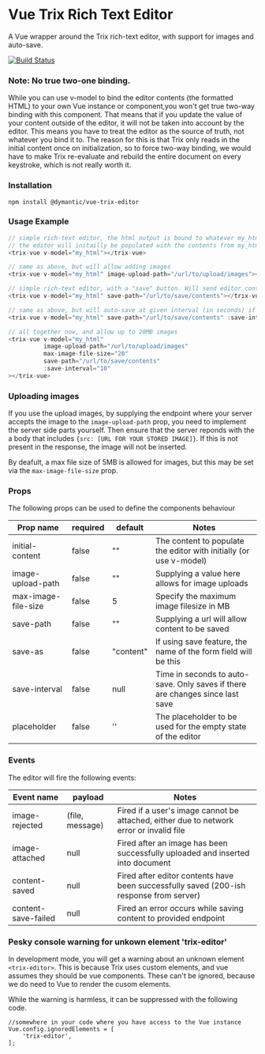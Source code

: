 # Vue Trix Rich Text Editor

A Vue wrapper around the Trix rich-text editor, with support for images and auto-save.

[![Build Status](https://travis-ci.org/Dymantic/vue-trix-editor.svg?branch=master)](https://travis-ci.org/Dymantic/vue-trix-editor)

### Note: No true two-one binding.

While you can use v-model to bind the editor contents (the formatted HTML) to your own Vue instance or component,you won't get true two-way binding with this component. That means that if you update the value of your content outside of the editor, it will not be taken into account by the editor. This means you have to treat the editor as the source of truth, not whatever you bind it to. The reason for this is that Trix only reads in the initial content once on initialization, so to force two-way binding, we would have to make Trix re-evaluate and rebuild the entire document on every keystroke, which is not really worth it.

### Installation

```
npm install @dymantic/vue-trix-editor
```

### Usage Example

```js
// simple rich-text editor, the html output is bound to whatever my_html is
// the editor will initailly be populated with the contents from my_html
<trix-vue v-model="my_html"></trix-vue>

// same as above, but will allow adding images
<trix-vue v-model="my_html" image-upload-path="/url/to/upload/images"></trix-vue>

// simple rich-text editor, with a "save" button. Will send editor contents as POST to save-path
<trix-vue v-model="my_html" save-path="/url/to/save/contents"></trix-vue>

// same as above, but will auto-save at given interval (in seconds) if changes have been made
<trix-vue v-model="my_html" save-path="/url/to/save/contents" :save-interval="10"></trix-vue>

// all together now, and allow up to 20MB images
<trix-vue v-model="my_html"
          image-upload-path="/url/to/upload/images"
          max-image-file-size="20"
          save-path="/url/to/save/contents"
          :save-interval="10"
></trix-vue>
```

### Uploading images

If you use the upload images, by supplying the endpoint where your server accepts the image to the `image-upload-path` prop, you need to implement the server side parts yourself. Then ensure that the server reponds with the a body that includes `{src: [URL FOR YOUR STORED IMAGE]}`. If this is not present in the response, the image will not be inserted.

By deafult, a max file size of 5MB is allowed for images, but this may be set via the `max-image-file-size` prop.

### Props

The following props can be used to define the components behaviour

| Prop name           | required | default   | Notes                                                                         |
| ------------------- | -------- | --------- | ----------------------------------------------------------------------------- |
| initial-content     | false    | ""        | The content to populate the editor with initially (or use v-model)            |
| image-upload-path   | false    | ""        | Supplying a value here allows for image uploads                               |
| max-image-file-size | false    | 5         | Specify the maximum image filesize in MB                                      |
| save-path           | false    | ""        | Supplying a url will allow content to be saved                                |
| save-as             | false    | "content" | If using save feature, the name of the form field will be this                |
| save-interval       | false    | null      | Time in seconds to auto-save. Only saves if there are changes since last save |
| placeholder         | false    | ''        | The placeholder to be used for the empty state of the editor                  |

### Events

The editor will fire the following events:

| Event name          | payload         | Notes                                                                                   |
| ------------------- | --------------- | --------------------------------------------------------------------------------------- |
| image-rejected      | (file, message) | Fired if a user's image cannot be attached, either due to network error or invalid file |
| image-attached      | null            | Fired after an image has been successfully uploaded and inserted into document          |
| content-saved       | null            | Fired after editor contents have been successfully saved (200-ish response from server) |
| content-save-failed | null            | Fired an error occurs while saving content to provided endpoint                         |

### Pesky console warning for unkown element 'trix-editor'

In development mode, you will get a warning about an unknown element `<trix-editor>`. This is because Trix uses custom elements, and vue assumes they should be vue components. These can't be ignored, because we do need to Vue to render the cusom elements.

While the warning is harmless, it can be suppressed with the following code.

```
//somewhere in your code where you have access to the Vue instance
Vue.config.ignoredElements = [
    'trix-editor',
];
```
